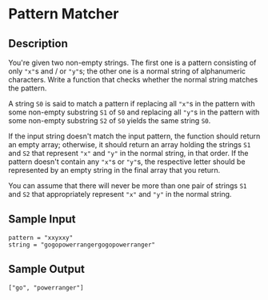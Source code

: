 # Pattern Matcher

## Description
You're given two non-empty strings. The first one is a pattern consisting of only `"x"`s and / or `"y"`s; the other one is a normal string of alphanumeric characters. Write a function that checks whether the normal string matches the pattern.

A string `S0` is said to match a pattern if replacing all `"x"`s in the pattern with some non-empty substring `S1` of `S0` and replacing all `"y"`s in the pattern with some non-empty substring `S2` of `S0` yields the same string `S0`.

If the input string doesn't match the input pattern, the function should return an empty array; otherwise, it should return an array holding the strings `S1` and `S2` that represent `"x"` and `"y"` in the normal string, in that order. If the pattern doesn't contain any `"x"`s or `"y"`s, the respective letter should be represented by an empty string in the final array that you return.

You can assume that there will never be more than one pair of strings `S1` and `S2` that appropriately represent `"x"` and `"y"` in the normal string.

## Sample Input
```
pattern = "xxyxxy"
string = "gogopowerrangergogopowerranger"
```

## Sample Output
```
["go", "powerranger"]
```